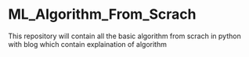 # ML_Algorithm_From_Scrach
This repository will contain all the basic algorithm from scrach in python with blog which contain explaination of algorithm
